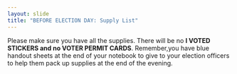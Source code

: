 ```yaml
---
layout: slide
title: "BEFORE ELECTION DAY: Supply List"
---
```


Please make sure you have all the supplies. There will be no **I VOTED STICKERS and no VOTER PERMIT CARDS**. Remember,you have blue handout sheets at the end of your notebook to give to your election officers to help them pack up supplies at the end of the evening.
